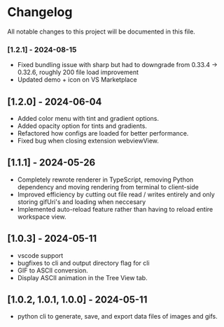 # Changelog

All notable changes to this project will be documented in this file.

### [1.2.1] - 2024-08-15
- Fixed bundling issue with sharp but had to downgrade from 0.33.4 -> 0.32.6, roughly 200 file load improvement
- Updated demo + icon on VS Marketplace

## [1.2.0] - 2024-06-04
- Added color menu with tint and gradient options.
- Added opacity option for tints and gradients.
- Refactored how configs are loaded for better performance.
- Fixed bug when closing extension webviewView.

## [1.1.1] - 2024-05-26
- Completely rewrote renderer in TypeScript, removing Python dependency and moving rendering from terminal to client-side
- Improved efficiency by cutting out file read / writes entirely and only storing gifUri's and loading when neccesary
- Implemented auto-reload feature rather than having to reload entire workspace view.

## [1.0.3] - 2024-05-11
- vscode support 
- bugfixes to cli and output directory flag for cli
- GIF to ASCII conversion.
- Display ASCII animation in the Tree View tab.

## [1.0.2, 1.0.1, 1.0.0] - 2024-05-11
- python cli to generate, save, and export data files of images and gifs.